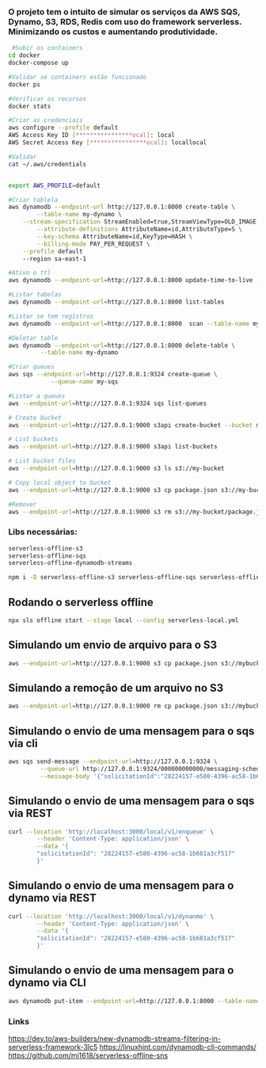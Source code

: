 ### O projeto tem o intuito de simular os serviços da AWS SQS, Dynamo, S3, RDS, Redis com uso do framework serverless. Minimizando os custos e aumentando produtividade.

```bash
 #Subir os containers
cd docker
docker-compose up 

#Validar se containers estão funcionado
docker ps 

#Verificar os recursos
docker stats

#Criar as credenciais
aws configure --profile default
AWS Access Key ID [****************ocal]: local
AWS Secret Access Key [****************ocal]: locallocal

#Validar 
cat ~/.aws/credentials


export AWS_PROFILE=default

#Criar tablela
aws dynamodb --endpoint-url http://127.0.0.1:8000 create-table \
        --table-name my-dynamo \
	--stream-specification StreamEnabled=true,StreamViewType=OLD_IMAGE \
        --attribute-definitions AttributeName=id,AttributeType=S \
        --key-schema AttributeName=id,KeyType=HASH \
        --billing-mode PAY_PER_REQUEST \
	--profile default
	--region sa-east-1

#Ativo o ttl   
aws dynamodb --endpoint-url=http://127.0.0.1:8000 update-time-to-live --table-name my-dynamo --time-to-live-specification Enabled=true,AttributeName=ttl --profile default

#Listar tabelas
aws dynamodb --endpoint-url=http://127.0.0.1:8000 list-tables

#Listar se tem registros
aws dynamodb --endpoint-url=http://127.0.0.1:8000  scan --table-name my-dynamo

#Deletar table
aws dynamodb --endpoint-url=http://127.0.0.1:8000 delete-table \
         --table-name my-dynamo

#Criar queues
aws sqs --endpoint-url=http://127.0.0.1:9324 create-queue \
            --queue-name my-sqs 

#Listar a queues
aws --endpoint-url=http://127.0.0.1:9324 sqs list-queues

# Create bucket
aws --endpoint-url=http://127.0.0.1:9000 s3api create-bucket --bucket my-bucket

# List buckets
aws --endpoint-url=http://127.0.0.1:9000 s3api list-buckets

# List bucket files
aws --endpoint-url=http://127.0.0.1:9000 s3 ls s3://my-bucket

# Copy local object to bucket
aws --endpoint-url=http://127.0.0.1:9000 s3 cp package.json s3://my-bucket/

#Remover
aws --endpoint-url=http://127.0.0.1:9000 s3 rm s3://my-bucket/package.json

```

### Libs necessárias:
```bash
serverless-offline-s3
serverless-offline-sqs
serverless-offline-dynamodb-streams

npm i -D serverless-offline-s3 serverless-offline-sqs serverless-offline-dynamodb-streams
```

## Rodando o serverless offline
```bash
npx sls offline start --stage local --config serverless-local.yml 
```


## Simulando um envio de arquivo para o S3
```bash
aws --endpoint-url=http://127.0.0.1:9000 s3 cp package.json s3://mybucket/
```

## Simulando a remoção de um arquivo no S3
```bash
aws --endpoint-url=http://127.0.0.1:9000 rm cp package.json s3://mybucket/
```

## Simulando o envio de uma mensagem para o sqs via cli
```bash
aws sqs send-message --endpoint-url=http://127.0.0.1:9324 \
         --queue-url http://127.0.0.1:9324/000000000000/messaging-schedule-events \
         --message-body '{"solicitationId":"28224157-e580-4396-ac58-1b681a3cf517"}'
```

## Simulando o envio de uma mensagem para o sqs via REST
```bash
curl --location 'http://localhost:3000/local/v1/enqueue' \
        --header 'Content-Type: application/json' \
        --data '{
        "solicitationId": "28224157-e580-4396-ac58-1b681a3cf517"
        }'
```


## Simulando o envio de uma mensagem para o dynamo via REST
```bash
curl --location 'http://localhost:3000/local/v1/dynanmo' \
        --header 'Content-Type: application/json' \
        --data '{
        "solicitationId": "28224157-e580-4396-ac58-1b681a3cf517"
        }'
```

## Simulando o envio de uma mensagem para o dynamo via CLI
```bash
aws dynamodb put-item --endpoint-url=http://127.0.0.1:8000 --table-name schedule-events-jobs-ttl --item '{ "id": {"S": "78224157-e580-4396-ac58-1b681a3cf519" } }'
```


### Links

https://dev.to/aws-builders/new-dynamodb-streams-filtering-in-serverless-framework-3lc5
https://linuxhint.com/dynamodb-cli-commands/
https://github.com/mj1618/serverless-offline-sns

